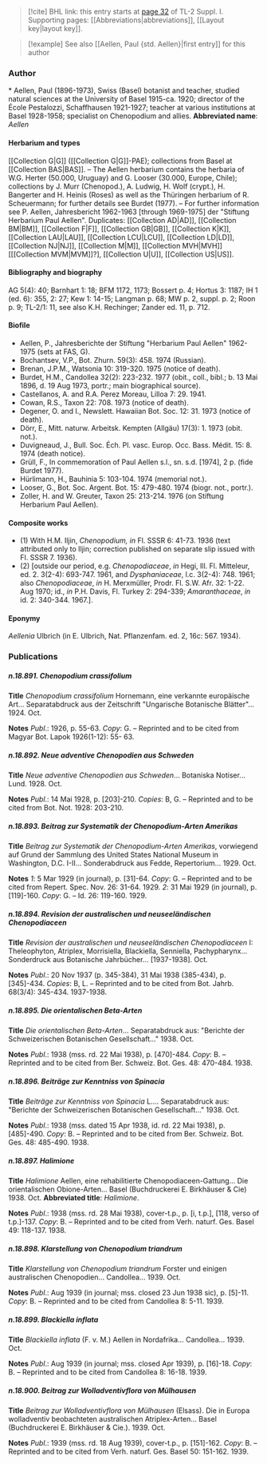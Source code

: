 > [!cite] BHL link: this entry starts at [page 32](https://www.biodiversitylibrary.org/page/33264721) of TL-2 Suppl. I.
> Supporting pages: [[Abbreviations|abbreviations]], [[Layout key|layout key]].

> [!example] See also [[Aellen, Paul {std. Aellen}|first entry]] for this author

### Author

\* Aellen, Paul (1896-1973), Swiss (Basel) botanist and teacher, studied natural sciences at the University of Basel 1915-ca. 1920; director of the École Pestalozzi, Schaffhausen 1921-1927; teacher at various institutions at Basel 1928-1958; specialist on Chenopodium and allies. 
**Abbreviated name**: *Aellen*

#### Herbarium and types

[[Collection G|G]] ([[Collection G|G]]-PAE); collections from Basel at [[Collection BAS|BAS]]. – The Aellen herbarium contains the herbaria of W.G. Herter (50.000, Uruguay) and G. Looser (30.000, Europe, Chile); collections by J. Murr (Chenopod.), A. Ludwig, H. Wolf (crypt.), H. Bangerter and H. Heinis (Roses) as well as the Thüringen herbarium of R. Scheuermann; for further details see Burdet (1977). – For further information see P. Aellen, Jahresbericht 1962-1963 \[through 1969-1975\] der "Stiftung Herbarium Paul Aellen". Duplicates: [[Collection AD|AD]], [[Collection BM|BM]], [[Collection F|F]], [[Collection GB|GB]], [[Collection K|K]], [[Collection LAU|LAU]], [[Collection LCU|LCU]], [[Collection LD|LD]], [[Collection NJ|NJ]], [[Collection M|M]], [[Collection MVH|MVH]] \[[[Collection MVM|MVM]]?\], [[Collection U|U]], [[Collection US|US]].

#### Bibliography and biography

AG 5(4): 40; Barnhart 1: 18; BFM 1172, 1173; Bossert p. 4; Hortus 3: 1187; IH 1 (ed. 6): 355, 2: 27; Kew 1: 14-15; Langman p. 68; MW p. 2, suppl. p. 2; Roon p. 9; TL-2/1: 11, see also K.H. Rechinger; Zander ed. 11, p. 712.

#### Biofile

- Aellen, P., Jahresberichte der Stiftung "Herbarium Paul Aellen" 1962-1975 (sets at FAS, G).
- Bochantsev, V.P., Bot. Zhurn. 59(3): 458. 1974 (Russian).
- Brenan, J.P.M., Watsonia 10: 319-320. 1975 (notice of death).
- Burdet, H.M., Candollea 32(2): 223-232. 1977 (obit., coll., bibl.; b. 13 Mai 1896, d. 19 Aug 1973, portr.; main biographical source).
- Castellanos, A. and R.A. Perez Moreau, Lilloa 7: 29. 1941.
- Cowan, R.S., Taxon 22: 708. 1973 (notice of death).
- Degener, O. and I., Newslett. Hawaiian Bot. Soc. 12: 31. 1973 (notice of death).
- Dörr, E., Mitt. naturw. Arbeitsk. Kempten (Allgäu) 17(3): 1. 1973 (obit. not.).
- Duvigneaud, J., Bull. Soc. Éch. Pl. vasc. Europ. Occ. Bass. Médit. 15: 8. 1974 (death notice).
- Grüll, F., In commemoration of Paul Aellen s.l., sn. s.d. \[1974\], 2 p. (fide Burdet 1977).
- Hürlimann, H., Bauhinia 5: 103-104. 1974 (memorial not.).
- Looser, G., Bot. Soc. Argent. Bot. 15: 479-480. 1974 (biogr. not., portr.).
- Zoller, H. and W. Greuter, Taxon 25: 213-214. 1976 (on Stiftung Herbarium Paul Aellen).

#### Composite works

- (1) With H.M. Iljin, *Chenopodium, in* Fl. SSSR 6: 41-73. 1936 (text attributed only to Iljin; correction published on separate slip issued with Fl. SSSR 7. 1936).
- (2) \[outside our period, e.g. *Chenopodiaceae*, *in* Hegi, Ill. Fl. Mitteleur, ed. 2. 3(2-4): 693-747. 1961, and *Dysphaniaceae*, l.c. 3(2-4): 748. 1961; also *Chenopodiaceae*, *in* H. Merxmüller, Prodr. Fl. S.W. Afr. 32: 1-22. Aug 1970; id., *in* P.H. Davis, Fl. Turkey 2: 294-339; *Amaranthaceae*, *in* id. 2: 340-344. 1967.\].

#### Eponymy

*Aellenia* Ulbrich (in E. Ulbrich, Nat. Pflanzenfam. ed. 2, 16c: 567. 1934).

### Publications

##### n.18.891. Chenopodium crassifolium

**Title**
*Chenopodium crassifolium* Hornemann, eine verkannte europäische Art... Separatabdruck aus der Zeitschrift "Ungarische Botanische Blätter"... 1924. Oct.

**Notes**
*Publ*.: 1926, p. 55-63. *Copy*: G. – Reprinted and to be cited from Magyar Bot. Lapok 1926(1-12): 55- 63.

##### n.18.892. Neue adventive Chenopodien aus Schweden

**Title**
*Neue adventive Chenopodien aus Schweden*... Botaniska Notiser... Lund. 1928. Oct.

**Notes**
*Publ*.: 14 Mai 1928, p. \[203\]-210. *Copies*: B, G. – Reprinted and to be cited from Bot. Not. 1928: 203-210.

##### n.18.893. Beitrag zur Systematik der Chenopodium-Arten Amerikas

**Title**
*Beitrag zur Systematik der Chenopodium-Arten Amerikas*, vorwiegend auf Grund der Sammlung des United States National Museum in Washington, D.C. I-II... Sonderabdruck aus Fedde, Repertorium... 1929. Oct.

**Notes**
*1*: 5 Mar 1929 (in journal), p. \[31\]-64. *Copy*: G. – Reprinted and to be cited from Repert. Spec. Nov. 26: 31-64. 1929.
*2*: 31 Mai 1929 (in journal), p. \[119\]-160. *Copy*: G. – Id. 26: 119-160. 1929.

##### n.18.894. Revision der australischen und neuseeländischen Chenopodiaceen

**Title**
*Revision der australischen und neuseeländischen Chenopodiaceen* I: Theleophyton, Atriplex, Morrisiella, Blackiella, Senniella, Pachypharynx... Sonderdruck aus Botanische Jahrbücher... \[1937-1938\]. Oct.

**Notes**
*Publ*.: 20 Nov 1937 (p. 345-384), 31 Mai 1938 (385-434), p. \[345\]-434. *Copies*: B, L. – Reprinted and to be cited from Bot. Jahrb. 68(3/4): 345-434. 1937-1938.

##### n.18.895. Die orientalischen Beta-Arten

**Title**
*Die orientalischen Beta-Arten*... Separatabdruck aus: "Berichte der Schweizerischen Botanischen Gesellschaft..." 1938. Oct.

**Notes**
*Publ*.: 1938 (mss. rd. 22 Mai 1938), p. \[470\]-484. *Copy*: B. – Reprinted and to be cited from Ber. Schweiz. Bot. Ges. 48: 470-484. 1938.

##### n.18.896. Beiträge zur Kenntniss von Spinacia

**Title**
*Beiträge zur Kenntniss von Spinacia* L.... Separatabdruck aus: "Berichte der Schweizerischen Botanischen Gesellschaft..." 1938. Oct.

**Notes**
*Publ*.: 1938 (mss. dated 15 Apr 1938, id. rd. 22 Mai 1938), p. \[485\]-490. *Copy*: B. – Reprinted and to be cited from Ber. Schweiz. Bot. Ges. 48: 485-490. 1938.

##### n.18.897. Halimione

**Title**
*Halimione* Aellen, eine rehabilitierte Chenopodiaceen-Gattung... Die orientalischen Obione-Arten... Basel (Buchdruckerei E. Birkhäuser & Cie) 1938. Oct.
**Abbreviated title**: *Halimione*.

**Notes**
*Publ*.: 1938 (mss. rd. 28 Mai 1938), cover-t.p., p. \[i, t.p.\], \[118, verso of t.p.\]-137. *Copy*: B. – Reprinted and to be cited from Verh. naturf. Ges. Basel 49: 118-137. 1938.

##### n.18.898. Klarstellung von Chenopodium triandrum

**Title**
*Klarstellung von Chenopodium triandrum* Forster und einigen australischen Chenopodien... Candollea... 1939. Oct.

**Notes**
*Publ*.: Aug 1939 (in journal; mss. closed 23 Jun 1938 sic), p. \[5\]-11. *Copy*: B. – Reprinted and to be cited from Candollea 8: 5-11. 1939.

##### n.18.899. Blackiella inflata

**Title**
*Blackiella inflata* (F. v. M.) Aellen in Nordafrika... Candollea... 1939. Oct.

**Notes**
*Publ*.: Aug 1939 (in journal; mss. closed Apr 1939), p. \[16\]-18. *Copy*: B. – Reprinted and to be cited from Candollea 8: 16-18. 1939.

##### n.18.900. Beitrag zur Wolladventivflora von Mülhausen

**Title**
*Beitrag zur Wolladventivflora von Mülhausen* (Elsass). Die in Europa wolladventiv beobachteten australischen Atriplex-Arten... Basel (Buchdruckerei E. Birkhäuser & Cie.). 1939. Oct.

**Notes**
*Publ*.: 1939 (mss. rd. 18 Aug 1939), cover-t.p., p. \[151\]-162. *Copy*: B. – Reprinted and to be cited from Verh. naturf. Ges. Basel 50: 151-162. 1939.

